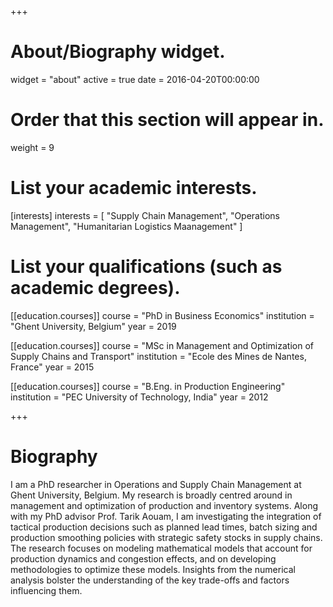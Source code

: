 +++
# About/Biography widget.
widget = "about"
active = true
date = 2016-04-20T00:00:00

# Order that this section will appear in.
weight = 9

# List your academic interests.
[interests]
  interests = [
    "Supply Chain Management",
    "Operations Management",
    "Humanitarian Logistics Maanagement"
  ]

# List your qualifications (such as academic degrees).
[[education.courses]]
  course = "PhD in Business Economics"
  institution = "Ghent University, Belgium"
  year = 2019

[[education.courses]]
  course = "MSc in Management and Optimization of Supply Chains and Transport"
  institution = "Ecole des Mines de Nantes, France"
  year = 2015

[[education.courses]]
  course = "B.Eng. in Production Engineering"
  institution = "PEC University of Technology, India"
  year = 2012
 
+++

# Biography

I am a PhD researcher in Operations and Supply Chain Management at Ghent University, Belgium. My research is broadly centred around in management and optimization of production and inventory systems. Along with my PhD advisor Prof. Tarik Aouam, I am investigating the integration of tactical production decisions such as planned lead times, batch sizing and production smoothing policies with strategic safety stocks in supply chains. The research focuses on modeling mathematical models that account for production dynamics and congestion effects, and on developing methodologies to optimize these models. Insights from the numerical analysis bolster the understanding of the key trade-offs and factors influencing them.
